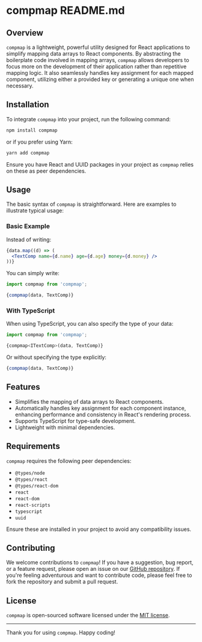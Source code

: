 # compmap README.md

## Overview

`compmap` is a lightweight, powerful utility designed for React applications to simplify mapping data arrays to React components. By abstracting the boilerplate code involved in mapping arrays, `compmap` allows developers to focus more on the development of their application rather than repetitive mapping logic. It also seamlessly handles key assignment for each mapped component, utilizing either a provided key or generating a unique one when necessary.

## Installation

To integrate `compmap` into your project, run the following command:

```sh
npm install compmap
```

or if you prefer using Yarn:

```sh
yarn add compmap
```

Ensure you have React and UUID packages in your project as `compmap` relies on these as peer dependencies.

## Usage

The basic syntax of `compmap` is straightforward. Here are examples to illustrate typical usage:

### Basic Example

Instead of writing:

```jsx
{data.map((d) => (
  <TextComp name={d.name} age={d.age} money={d.money} />
))}
```

You can simply write:

```jsx
import compmap from 'compmap';

{compmap(data, TextComp)}
```

### With TypeScript

When using TypeScript, you can also specify the type of your data:

```jsx
import compmap from 'compmap';

{compmap<ITextComp>(data, TextComp)}
```

Or without specifying the type explicitly:

```jsx
{compmap(data, TextComp)}
```

## Features

- Simplifies the mapping of data arrays to React components.
- Automatically handles key assignment for each component instance, enhancing performance and consistency in React's rendering process.
- Supports TypeScript for type-safe development.
- Lightweight with minimal dependencies.

## Requirements

`compmap` requires the following peer dependencies:

- `@types/node`
- `@types/react`
- `@types/react-dom`
- `react`
- `react-dom`
- `react-scripts`
- `typescript`
- `uuid`

Ensure these are installed in your project to avoid any compatibility issues.

## Contributing

We welcome contributions to `compmap`! If you have a suggestion, bug report, or a feature request, please open an issue on our [GitHub repository](https://github.com/K4L-EL/compmap/issues). If you're feeling adventurous and want to contribute code, please feel free to fork the repository and submit a pull request.

## License

`compmap` is open-sourced software licensed under the [MIT license](https://opensource.org/licenses/MIT).

---

Thank you for using `compmap`. Happy coding!
